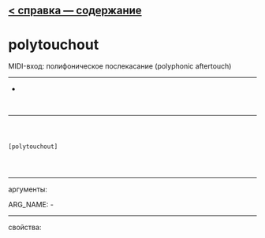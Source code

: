 [< справка — содержание](index.html)
---

# polytouchout


MIDI-вход: полифоническое послекасание (polyphonic aftertouch)

---

-
<br>


---


```



[polytouchout]


            
```

---
аргументы:

ARG_NAME: -<br>

---
свойства:


